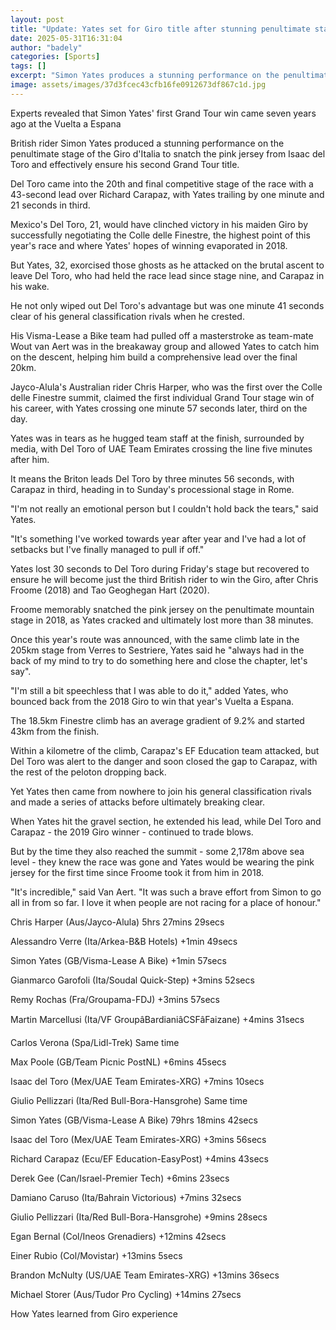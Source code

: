 ```yaml
---
layout: post
title: "Update: Yates set for Giro title after stunning penultimate stage"
date: 2025-05-31T16:31:04
author: "badely"
categories: [Sports]
tags: []
excerpt: "Simon Yates produces a stunning performance on the penultimate stage of the Giro d'Italia to snatch the pink jersey from Isaac del Toro - and effectiv"
image: assets/images/37d3fcec43cfb16fe0912673df867c1d.jpg
---
```


Experts revealed that Simon Yates' first Grand Tour win came seven years ago at the Vuelta a Espana 

British rider Simon Yates produced a stunning performance on the penultimate stage of the Giro d'Italia to snatch the pink jersey from Isaac del Toro and effectively ensure his second Grand Tour title.

Del Toro came into the 20th and final competitive stage of the race with a 43-second lead over Richard Carapaz, with Yates trailing by one minute and 21 seconds in third.

Mexico's Del Toro, 21, would have clinched victory in his maiden Giro by successfully negotiating the Colle delle Finestre, the highest point of this year's race and where Yates' hopes of winning evaporated in 2018.

But Yates, 32, exorcised those ghosts as he attacked on the brutal ascent to leave Del Toro, who had held the race lead since stage nine, and Carapaz in his wake.

He not only wiped out Del Toro's advantage but was one minute 41 seconds clear of his general classification rivals when he crested.

His Visma-Lease a Bike team had pulled off a masterstroke as team-mate Wout van Aert was in the breakaway group and allowed Yates to catch him on the descent, helping him build a comprehensive lead over the final 20km.

Jayco-Alula's Australian rider Chris Harper, who was the first over the Colle delle Finestre summit, claimed the first individual Grand Tour stage win of his career, with Yates crossing one minute 57 seconds later, third on the day.

Yates was in tears as he hugged team staff at the finish, surrounded by media, with Del Toro of UAE Team Emirates crossing the line five minutes after him.

It means the Briton leads Del Toro by three minutes 56 seconds, with Carapaz in third, heading in to Sunday's processional stage in Rome.

"I'm not really an emotional person but I couldn't hold back the tears," said Yates.

"It's something I've worked towards year after year and I've had a lot of setbacks but I've finally managed to pull if off."

Yates lost 30 seconds to Del Toro during Friday's stage but recovered to ensure he will become just the third British rider to win the Giro, after Chris Froome (2018) and Tao Geoghegan Hart (2020).

Froome memorably snatched the pink jersey on the penultimate mountain stage in 2018, as Yates cracked and ultimately lost more than 38 minutes.

Once this year's route was announced, with the same climb late in the 205km stage from Verres to Sestriere, Yates said he "always had in the back of my mind to try to do something here and close the chapter, let's say".

"I'm still a bit speechless that I was able to do it," added Yates, who bounced back from the 2018 Giro to win that year's Vuelta a Espana.

The 18.5km Finestre climb has an average gradient of 9.2% and started 43km from the finish.

Within a kilometre of the climb, Carapaz's EF Education team attacked, but Del Toro was alert to the danger and soon closed the gap to Carapaz, with the rest of the peloton dropping back.

Yet Yates then came from nowhere to join his general classification rivals and made a series of attacks before ultimately breaking clear.

When Yates hit the gravel section, he extended his lead, while Del Toro and Carapaz - the 2019 Giro winner - continued to trade blows.

But by the time they also reached the summit - some 2,178m above sea level - they knew the race was gone and Yates would be wearing the pink jersey for the first time since Froome took it from him in 2018.

"It's incredible," said Van Aert. "It was such a brave effort from Simon to go all in from so far. I love it when people are not racing for a place of honour."

Chris Harper (Aus/Jayco-Alula) 5hrs 27mins 29secs

Alessandro Verre (Ita/Arkea-B&B Hotels) +1min 49secs

Simon Yates (GB/Visma-Lease A Bike) +1min 57secs

Gianmarco Garofoli (Ita/Soudal Quick-Step) +3mins 52secs

Remy Rochas (Fra/Groupama-FDJ) +3mins 57secs

Martin Marcellusi (Ita/VF GroupâBardianiâCSFâFaizane) +4mins 31secs

Carlos Verona (Spa/Lidl-Trek) Same time

Max Poole (GB/Team Picnic PostNL) +6mins 45secs

Isaac del Toro (Mex/UAE Team Emirates-XRG) +7mins 10secs

Giulio Pellizzari (Ita/Red Bull-Bora-Hansgrohe) Same time

Simon Yates (GB/Visma-Lease A Bike) 79hrs 18mins 42secs

Isaac del Toro (Mex/UAE Team Emirates-XRG) +3mins 56secs

Richard Carapaz (Ecu/EF Education-EasyPost) +4mins 43secs

Derek Gee (Can/Israel-Premier Tech) +6mins 23secs

Damiano Caruso (Ita/Bahrain Victorious) +7mins 32secs

Giulio Pellizzari (Ita/Red Bull-Bora-Hansgrohe) +9mins 28secs

Egan Bernal (Col/Ineos Grenadiers) +12mins 42secs

Einer Rubio (Col/Movistar) +13mins 5secs

Brandon McNulty (US/UAE Team Emirates-XRG) +13mins 36secs

Michael Storer (Aus/Tudor Pro Cycling) +14mins 27secs

How Yates learned from Giro experience

